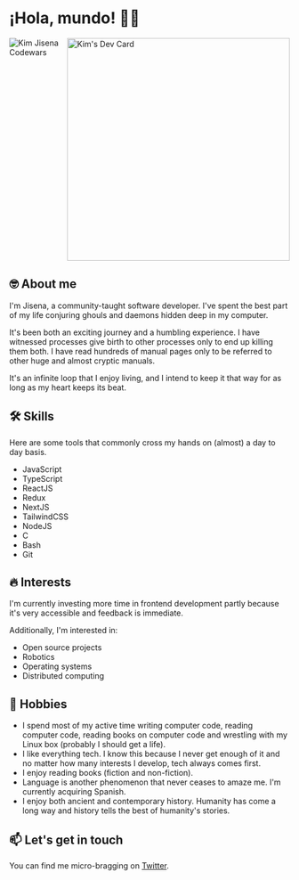 # ¡Hola, mundo! 👋🏿

<div style="display: flex; flex-direction: row;">
<!--   ![](https://www.codewars.com/users/kimjisena/badges/large) -->
  <img alt="Kim Jisena Codewars" src="https://www.codewars.com/users/kimjisena/badges/large" />
<a href="https://app.daily.dev/kimjisena"><img src="https://api.daily.dev/devcards/6e513d042dde4bf0becf2b2a80ee8b35.png?r=o72" width="400" alt="Kim's Dev Card"/></a>
</div>

## 🤓 About me

I'm Jisena, a community-taught software developer. I've spent the best part of my life conjuring ghouls and daemons hidden deep in my computer.

It's been both an exciting journey and a humbling experience. 
I have witnessed processes give birth to other processes only to end up killing them both. 
I have read hundreds of manual pages only to be referred to other huge and almost cryptic manuals.

It's an infinite loop that I enjoy living, and I intend to keep it that way for as long as my heart keeps its beat.

## 🛠️ Skills
Here are some tools that commonly cross my hands on (almost) a day to day basis.
- JavaScript
- TypeScript
- ReactJS
- Redux
- NextJS
- TailwindCSS
- NodeJS
- C
- Bash
- Git
## 🔥 Interests
I'm currently investing more time in frontend development partly because it's very accessible and feedback is immediate.

Additionally, I'm interested in:
- Open source projects
- Robotics
- Operating systems
- Distributed computing

## 💜 Hobbies
- I spend most of my active time writing computer code, reading computer code, reading books on computer code and wrestling with my Linux box (probably I should get a life).
- I like everything tech. I know this because I never get enough of it and no matter how many interests I develop, tech always comes first.
- I enjoy reading books (fiction and non-fiction).
- Language is another phenomenon that never ceases to amaze me. I'm currently acquiring Spanish.
- I enjoy both ancient and contemporary history. Humanity has come a long way and history tells the best of humanity's stories.

## 📫 Let's get in touch
You can find me micro-bragging on [Twitter](https://twitter.com/kimjisena).
